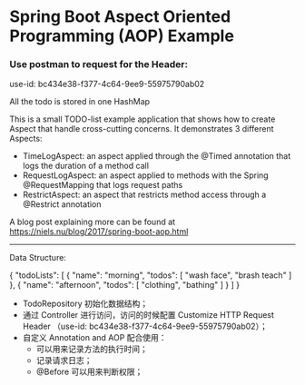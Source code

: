 # Spring Boot Aspect Oriented Programming (AOP) Example

### Use postman to request for the Header: 

use-id: bc434e38-f377-4c64-9ee9-55975790ab02

All the todo is stored in one HashMap

This is a small TODO-list example application that shows how to create Aspect that handle cross-cutting concerns. It demonstrates 3 different Aspects:

* TimeLogAspect: an aspect applied through the @Timed annotation that logs the duration of a method call
* RequestLogAspect: an aspect applied to methods with the Spring @RequestMapping that logs request paths
* RestrictAspect: an aspect that restricts method access through a @Restrict annotation

A blog post explaining more can be found at https://niels.nu/blog/2017/spring-boot-aop.html


----------------------------------------------------------------------
Data Structure:

{
"todoLists": [
{
"name": "morning",
"todos": [
"wash face",
"brash teach"
]
},
{
"name": "afternoon",
"todos": [
"clothing",
"bathing"
]
}
]
}


- TodoRepository 初始化数据结构；
- 通过 Controller 进行访问，访问的时候配置 Customize HTTP Request Header （use-id: bc434e38-f377-4c64-9ee9-55975790ab02）；
- 自定义 Annotation and AOP 配合使用：
  - 可以用来记录方法的执行时间；
  - 记录请求日志；
  - @Before 可以用来判断权限；
